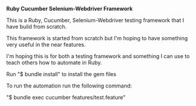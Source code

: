 **Ruby Cucumber Selenium-Webdriver Framework**

This is a Ruby, Cucumber, Selenium-Webdriver testing framework that I have build from scratch.

This framework is started from scratch but I'm hoping to have something very useful in the near features.

I'm hoping this is for both a testing framework and something I can use to teach others how to automate in Ruby.

Run "$ bundle install" to install the gem files

To run the automation run the following command:

"$ bundle exec cucumber features/test.feature"
